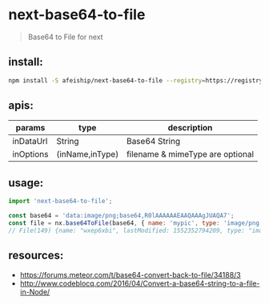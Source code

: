 # next-base64-to-file
> Base64 to File for next

## install:
```bash
npm install -S afeiship/next-base64-to-file --registry=https://registry.npm.taobao.org
```

## apis:
| params    | type            | description                      |
|-----------|-----------------|----------------------------------|
| inDataUrl | String          | Base64 String                    |
| inOptions | (inName,inType) | filename & mimeType are optional |

## usage:
```js
import 'next-base64-to-file';

const base64 = 'data:image/png;base64,R0lAAAAAAEAAQAAAgJUAQA7';
const file = nx.base64ToFile(base64, { name: 'mypic', type: 'image/png' });
// File(149) {name: "wxep6xbi", lastModified: 1552352794209, type: "image/png", size: 149, …}
```


## resources:
- https://forums.meteor.com/t/base64-convert-back-to-file/34188/3
- http://www.codeblocq.com/2016/04/Convert-a-base64-string-to-a-file-in-Node/
